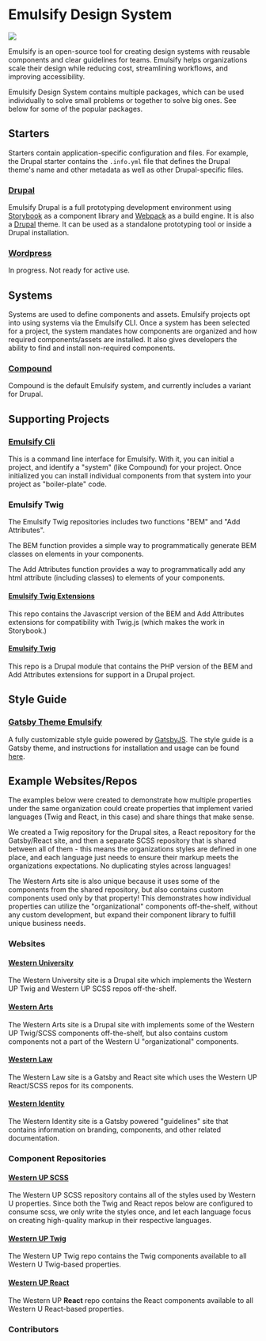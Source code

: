 # Emulsify Design System

![](.gitbook/assets/logo.png)

Emulsify is an open-source tool for creating design systems with reusable components and clear guidelines for teams. Emulsify helps organizations scale their design while reducing cost, streamlining workflows, and improving accessibility.

Emulsify Design System contains multiple packages, which can be used individually to solve small problems or together to solve big ones. See below for some of the popular packages.

## Starters

Starters contain application-specific configuration and files. For example, the Drupal starter contains the `.info.yml` file that defines the Drupal theme's name and other metadata as well as other Drupal-specific files.

### [**Drupal**](https://github.com/emulsify-ds/emulsify-drupal)

Emulsify Drupal is a full prototyping development environment using [Storybook](https://storybook.js.org) as a component library and [Webpack](https://webpack.js.org) as a build engine. It is also a [Drupal](https://www.drupal.org) theme. It can be used as a standalone prototyping tool or inside a Drupal installation.

### [**Wordpress**](https://github.com/emulsify-ds/emulsify-wordpress-theme)

In progress. Not ready for active use.

## Systems

Systems are used to define components and assets. Emulsify projects opt into using systems via the Emulsify CLI. Once a system has been selected for a project, the system mandates how components are organized and how required components/assets are installed. It also gives developers the ability to find and install non-required components.

### [Compound](https://github.com/emulsify-ds/compound)

Compound is the default Emulsify system, and currently includes a variant for Drupal.

## Supporting Projects

### [Emulsify Cli](https://github.com/emulsify-ds/emulsify-cli)

This is a command line interface for Emulsify. With it, you can initial a project, and identify a "system" (like Compound) for your project. Once initialized you can install individual components from that system into your project as "boiler-plate" code.

### Emulsify Twig

The Emulsify Twig repositories includes two functions "BEM" and "Add Attributes".

The BEM function provides a simple way to programmatically generate BEM classes on elements in your components.

The Add Attributes function provides a way to programmatically add any html attribute (including classes) to elements of your components.

#### [Emulsify Twig Extensions](https://github.com/emulsify-ds/emulsify-twig-extensions)

This repo contains the Javascript version of the BEM and Add Attributes extensions for compatibility with Twig.js (which makes the work in Storybook.)

#### [Emulsify Twig](https://github.com/emulsify-ds/emulsify\_twig)

This repo is a Drupal module that contains the PHP version of the BEM and Add Attributes extensions for support in a Drupal project.

## Style Guide

### [Gatsby Theme Emulsify](https://github.com/emulsify-ds/gatsby-theme-emulsify-workspace)

A fully customizable style guide powered by [GatsbyJS](https://www.gatsbyjs.org). The style guide is a Gatsby theme, and instructions for installation and usage can be found [here](https://github.com/emulsify-ds/gatsby-theme-emulsify-workspace).

## **Example Websites/Repos**

The examples below were created to demonstrate how multiple properties under the same organization could create properties that implement varied languages (Twig and React, in this case) and share things that make sense.

We created a Twig repository for the Drupal sites, a React repository for the Gatsby/React site, and then a separate SCSS repository that is shared between all of them - this means the organizations styles are defined in one place, and each language just needs to ensure their markup meets the organizations expectations. No duplicating styles across languages!

The Western Arts site is also unique because it uses some of the components from the shared repository, but also contains custom components used only by that property! This demonstrates how individual properties can utilize the "organizational" components off-the-shelf, without any custom development, but expand their component library to fulfill unique business needs.

### Websites

#### [**Western University**](https://github.com/emulsify-ds/westernuni)

The Western University site is a Drupal site which implements the Western UP Twig and Western UP SCSS repos off-the-shelf.

#### [**Western Arts**](https://github.com/emulsify-ds/westernarts)

The Western Arts site is a Drupal site with implements some of the Western UP Twig/SCSS components off-the-shelf, but also contains custom components not a part of the Western U "organizational" components.

#### [**Western Law**](https://github.com/emulsify-ds/western-law)

The Western Law site is a Gatsby and React site which uses the Western UP React/SCSS repos for its components.

#### [**Western Identity**](https://github.com/emulsify-ds/western-identity)

The Western Identity site is a Gatsby powered "guidelines" site that contains information on branding, components, and other related documentation.

### **Component Repositories**

#### [**Western UP SCSS**](https://github.com/emulsify-ds/western-up-scss)

The Western UP SCSS repository contains all of the styles used by Western U properties. Since both the Twig and React repos below are configured to consume scss, we only write the styles once, and let each language focus on creating high-quality markup in their respective languages.

#### [**Western UP Twig**](https://github.com/emulsify-ds/western-up-twig)

The Western UP Twig repo contains the Twig components available to all Western U Twig-based properties.

#### [**Western UP React**](https://github.com/emulsify-ds/western-up-react)

The Western UP **React** repo contains the React components available to all Western U React-based properties.

### Contributors
